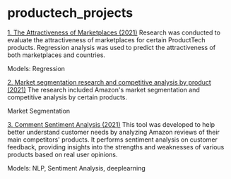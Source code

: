 # productech_projects

<a href="https://github.com/KainaraDm/productech_projects/tree/main/marketplaces_attractiveness">1. The Attractiveness of Marketplaces (2021)</a> Research was conducted to evaluate the attractiveness of marketplaces for certain ProductTech products. Regression analysis was used to predict the attractiveness of both marketplaces and countries.

Models: Regression

<a href="https://github.com/KainaraDm/productech_projects/tree/main/segmentation">2. Market segmentation research and competitive analysis  by product (2021)</a> The research included Amazon's market segmentation and competitive analysis by certain products.

Market Segmentation

<a href="https://github.com/KainaraDm/productech_projects/tree/main/sentiment_analysis">3. Comment Sentiment Analysis (2021)</a> This tool was developed to help better understand customer needs by analyzing Amazon reviews of their main competitors' products. It performs sentiment analysis on customer feedback, providing insights into the strengths and weaknesses of various products based on real user opinions.

Models: NLP, Sentiment Analysis, deeplearning
